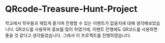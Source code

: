 # QRcode-Treasure-Hunt-Project
학교에서 학우들과 재밌게 즐기며 진행할 수 있는 이벤트가 없을지에 대해 생각해보았습니다. QR코드를 사용하여 홍보를 많이 하였기에, 이벤트 진행에도 QR코드를 사용하면 좋을 것 같다고 생각들었습니다. 그래서 이 프로젝트를 진행하였습니다.
